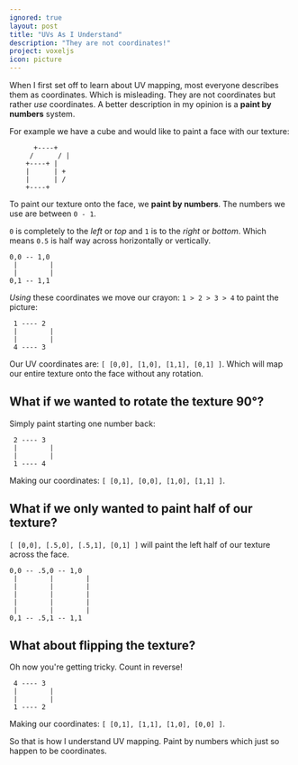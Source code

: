 ```yaml
---
ignored: true
layout: post
title: "UVs As I Understand"
description: "They are not coordinates!"
project: voxeljs
icon: picture
---
```

When I first set off to learn about UV mapping, most everyone describes them as coordinates. Which is misleading. They are not coordinates but rather *use* coordinates. A better description in my opinion is a **paint by numbers** system.

For example we have a cube and would like to paint a face with our texture:

``` none
      +----+
     /      / |
    +----+ |
    |      | +
    |      | /
    +----+
```

To paint our texture onto the face, we **paint by numbers**. The numbers we use are between `0 - 1`.

`0` is completely to the *left* or *top* and `1` is to the *right* or *bottom*. Which means `0.5` is half way across horizontally or vertically.

``` none
0,0 -- 1,0
 |        |
 |        |
0,1 -- 1,1
```

*Using* these coordinates we move our crayon: `1 > 2 > 3 > 4` to paint the picture:

``` none
 1 ---- 2
 |        |
 |        |
 4 ---- 3
```

Our UV coordinates are: `[ [0,0], [1,0], [1,1], [0,1] ]`. Which will map our entire texture onto the face without any rotation.

## What if we wanted to rotate the texture 90&deg;?
Simply paint starting one number back:

``` none
 2 ---- 3
 |        |
 |        |
 1 ---- 4
```

Making our coordinates: `[ [0,1], [0,0], [1,0], [1,1] ]`.

## What if we only wanted to paint half of our texture?
`[ [0,0], [.5,0], [.5,1], [0,1] ]` will paint the left half of our texture across the face.

``` none
0,0 -- .5,0 -- 1,0
 |        |        |
 |        |        |
 |        |        |
 |        |        |
 |        |        |
0,1 -- .5,1 -- 1,1
```

## What about flipping the texture?
Oh now you're getting tricky. Count in reverse!

``` none
 4 ---- 3
 |        |
 |        |
 1 ---- 2
```

Making our coordinates: `[ [0,1], [1,1], [1,0], [0,0] ]`.

So that is how I understand UV mapping. Paint by numbers which just so happen to be coordinates.
